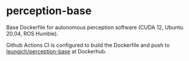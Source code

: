 # perception-base
Base Dockerfile for autonomous perception software (CUDA 12, Ubuntu 20.04, ROS Humble).

Github Actions CI is configured to build the Dockerfile and push to [leungjch/perception-base](https://hub.docker.com/repository/docker/leungjch/perception-) at Dockerhub.
